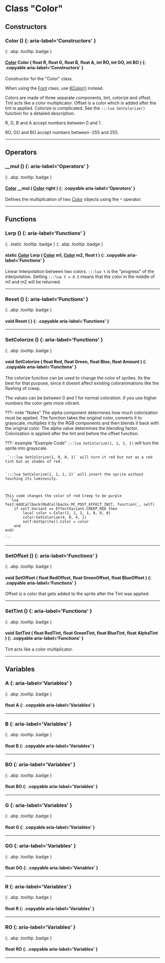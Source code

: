 # Class "Color"
## Constructors
### Color () {: aria-label='Constructors' }
[ ](#){: .abp .tooltip .badge }
#### [Color](../Color) Color ( float R, float G, float B, float A, int RO, int GO, int BO ) {: .copyable aria-label='Constructors' }

Constructor for the "Color" class.

When using the [Font](../Font) class, use [KColor()](../KColor) instead. 

Colors are made of three separate components, tint, colorize and offset. Tint acts like a color multiplicator. Offset is a color which is added after the tint is applied. Colorize is complicated. See the `:::lua SetColorize()` function for a detailed description.

R, G, B and A accept numbers between 0 and 1.

RO, GO and BO accept numbers between -255 and 255.
___ 
## Operators
### __mul () {: aria-label='Operators' }
[ ](#){: .abp .tooltip .badge }
#### [Color](../Color) __mul ( [Color](../Color) right ) {: .copyable aria-label='Operators' }

Defines the multiplication of two [Color](../Color) objects using the `*` operator.
___ 
## Functions
### Lerp () {: aria-label='Functions' }
[ ](#){: .static .tooltip .badge } [ ](#){: .abp .tooltip .badge }
#### static [Color](../Color) Lerp ( [Color](../Color) m1, [Color](../Color) m2, float t ) {: .copyable aria-label='Functions' }

Linear Interpolation between two colors. `:::lua t` is the "progress" of the interpolation. Setting `:::lua t = 0.5` means that the color in the middle of m1 and m2 will be returned.
___ 
### Reset () {: aria-label='Functions' }
[ ](#){: .abp .tooltip .badge }
#### void Reset ( ) {: .copyable aria-label='Functions' }

___ 
### SetColorize () {: aria-label='Functions' }
[ ](#){: .abp .tooltip .badge }
#### void SetColorize ( float Red, float Green, float Blue, float Amount ) {: .copyable aria-label='Functions' }

The colorize function can be used to change the color of sprites. Its the best for that purpose, since it doesnt affect existing coloranimations like the flashing of creep.

The values can be between 0 and 1 for normal coloration. if you use higher numbers the color gets more vibrant.

???- note "Notes"
    The alpha component determines how much colorization must be applied. The function takes the original color, converts it to grayscale, multiplies it by the RGB components and then blends it back with the original color. The alpha value determines the blending factor.
    Colorization is applied after the tint and before the offset function.

???- example "Example Code"
    `:::lua SetColorize(1, 1, 1, 1)` will turn the sprite into grayscale.
    
     `:::lua SetColorize(1, 0, 0, 1)` will turn it red but not as a red tint but as shades of red.
    
    
    `:::lua SetColorize(1, 1, 1, 2)` will invert the sprite without touching its luminosity.
    
    
    
    This code changes the color of red Creep to be purple
    ```lua 
    Test:AddCallback(ModCallbacks.MC_POST_EFFECT_INIT, function(_, self)
        if self.Variant == EffectVariant.CREEP_RED then
            local color = Color(1, 1, 1, 1, 0, 0, 0)
            color:SetColorize(4, 0, 4, 1)
            self:GetSprite().Color = color
        end
    end)
    
    ```

___ 
### SetOffset () {: aria-label='Functions' }
[ ](#){: .abp .tooltip .badge }
#### void SetOffset ( float RedOffset, float GreenOffset, float BlueOffset ) {: .copyable aria-label='Functions' }

Offset is a color that gets added to the sprite after the Tint was applied.
___ 
### SetTint () {: aria-label='Functions' }
[ ](#){: .abp .tooltip .badge }
#### void SetTint ( float RedTint, float GreenTint, float BlueTint, float AlphaTint ) {: .copyable aria-label='Functions' }

Tint acts like a color multiplicator.
___ 
## Variables
### A {: aria-label='Variables' }
[ ](#){: .abp .tooltip .badge }
#### float A  {: .copyable aria-label='Variables' }

___ 
### B {: aria-label='Variables' }
[ ](#){: .abp .tooltip .badge }
#### float B  {: .copyable aria-label='Variables' }

___ 
### BO {: aria-label='Variables' }
[ ](#){: .abp .tooltip .badge }
#### float BO  {: .copyable aria-label='Variables' }

___ 
### G {: aria-label='Variables' }
[ ](#){: .abp .tooltip .badge }
#### float G  {: .copyable aria-label='Variables' }

___ 
### GO {: aria-label='Variables' }
[ ](#){: .abp .tooltip .badge }
#### float GO  {: .copyable aria-label='Variables' }

___ 
### R {: aria-label='Variables' }
[ ](#){: .abp .tooltip .badge }
#### float R  {: .copyable aria-label='Variables' }

___ 
### RO {: aria-label='Variables' }
[ ](#){: .abp .tooltip .badge }
#### float RO  {: .copyable aria-label='Variables' }

___ 
